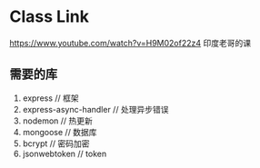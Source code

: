 # Class Link
https://www.youtube.com/watch?v=H9M02of22z4
印度老哥的课

## 需要的库
1. express // 框架
2. express-async-handler // 处理异步错误
3.  nodemon // 热更新
4. mongoose // 数据库
5. bcrypt // 密码加密
6. jsonwebtoken // token